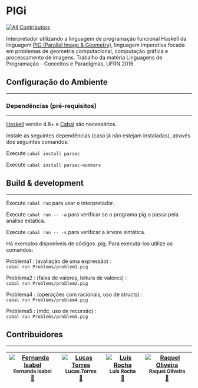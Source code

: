 # PIGi
[![All Contributors](https://img.shields.io/badge/all_contributors-4-orange.svg?style=flat-square)](#contributors)

Interpretador utilizando a
linguagem de programação funcional Haskell da linguagem [PIG (Parallel Image &amp; Geometry)](https://raquel-oliveira.gitbooks.io/pig/content/), linguagem imperativa focada em problemas de geometria computacional, computação gráfica e processamento de imagens. Trabalho da matéria Linguagens de Programação - Conceitos e Paradigmas, UFRN 2016.

## Configuração do Ambiente ##
---


### Dependências (pré-requisitos) ###
---
[Haskell](https://www.haskell.org) versão 4.8+ e [Cabal](https://wiki.haskell.org/Cabal-Install) são necessários. 

Instale as seguintes dependências (caso já não estejam instaladas), através dos seguintes comandos: 

Execute `cabal install parsec`

Execute `cabal install parsec-numbers`

## Build & development ##
---
Execute `cabal run` para usar o interpretador.

Execute `cabal run -- -a` para verificar se o programa pig o passa pela análise estática.

Execute `cabal run -- -s` para verificar a árvore sintática.

Há exemplos disponíveis de códigos .pig. Para executa-los utilize os comandos:

Problema1 : (avaliação de uma expressão) :     
`cabal run Problems/problem1.pig`
    
Problema2 : (faixa de valores, leitura de valores) :     
`cabal run Problems/problem2.pig`

Problema4 : (operações com racionais, uso de structs) :   
`cabal run Problems/problem4.pig`
    
Problema5 : (mdc, uso de recursão) :      
`cabal run Problems/problem5.pig`


## Contribuidores ##
---
<!-- Contributors table START -->
| [![Fernanda Isabel](https://avatars.githubusercontent.com/feisabel?s=100)<br /><sub>Fernanda Isabel</sub>](https://github.com/feisabel)<br />[👀](https://github.com/luisclaudio26/PIGi/commits?author=feisabel) | [![Lucas Torres](https://avatars.githubusercontent.com/ltrr?s=100)<br /><sub>Lucas Torres</sub>](https://github.com/ltrr)<br />[👀](https://github.com/luisclaudio26/PIGi/commits?author=ltrr)  | [![Luis Rocha](https://avatars.githubusercontent.com/luisclaudio26?s=100)<br /><sub>Luís Rocha</sub>](https://github.com/luisclaudio26)<br />[👀](https://github.com/luisclaudio26/PIGi/commits?author=luisclaudio26) | [![Raquel Oliveira](https://avatars.githubusercontent.com/raquel-oliveira?s=100)<br /><sub>Raquel Oliveira</sub>](http://raquel-oliveira.github.io/)<br />[👀](https://github.com/luisclaudio26/PIGi/commits?author=raquel-oliveira)
| :---: | :---: | :---: | :---: |



